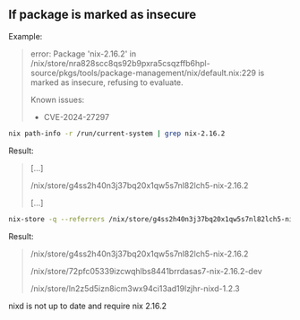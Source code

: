 ## If package is marked as insecure

Example:

> error: Package 'nix-2.16.2' in /nix/store/nra828scc8qs92b9pxra5csqzffb6hpl-source/pkgs/tools/package-management/nix/default.nix:229 is marked as insecure, refusing to evaluate.
>
> Known issues:
> - CVE-2024-27297

```bash
nix path-info -r /run/current-system | grep nix-2.16.2
```
Result:
> [...]
>
> /nix/store/g4ss2h40n3j37bq20x1qw5s7nl82lch5-nix-2.16.2
>
> [...]

```bash
nix-store -q --referrers /nix/store/g4ss2h40n3j37bq20x1qw5s7nl82lch5-nix-2.16.2
```
Result:
> /nix/store/g4ss2h40n3j37bq20x1qw5s7nl82lch5-nix-2.16.2
>
> /nix/store/72pfc05339izcwqhlbs8441brrdasas7-nix-2.16.2-dev
>
> /nix/store/ln2z5d5izn8icm3wx94ci13ad19lzjhr-nixd-1.2.3

nixd is not up to date and require nix 2.16.2
